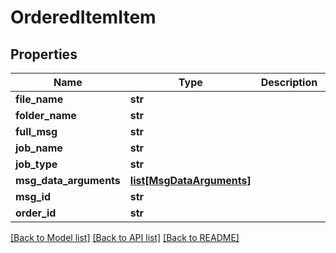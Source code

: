 # OrderedItemItem

## Properties
Name | Type | Description | Notes
------------ | ------------- | ------------- | -------------
**file_name** | **str** |  | [optional] 
**folder_name** | **str** |  | [optional] 
**full_msg** | **str** |  | [optional] 
**job_name** | **str** |  | [optional] 
**job_type** | **str** |  | [optional] 
**msg_data_arguments** | [**list[MsgDataArguments]**](MsgDataArguments.md) |  | [optional] 
**msg_id** | **str** |  | [optional] 
**order_id** | **str** |  | [optional] 

[[Back to Model list]](../README.md#documentation-for-models) [[Back to API list]](../README.md#documentation-for-api-endpoints) [[Back to README]](../README.md)

